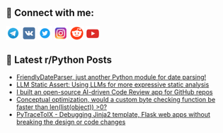 ## 🔎 Connect with me:
[<img src="https://github.com/bullbesh/bullbesh/blob/main/images/Telegram.png" width="32" height="32" />](https://t.me/bullbesh)
[<img src="https://github.com/bullbesh/bullbesh/blob/main/images/VK.png" width="32" height="32" />](https://vk.com/bullbesh)
[<img src="https://github.com/bullbesh/bullbesh/blob/main/images/Twitter.png" width="32" height="32" />](https://twitter.com/bullbesh1)
[<img src="https://github.com/bullbesh/bullbesh/blob/main/images/Instagram.png" width="32" height="32" />](https://www.instagram.com/bullbesh)
[<img src="https://github.com/bullbesh/bullbesh/blob/main/images/Reddit.png" width="32" height="32" />](https://www.reddit.com/user/bullbesh)
[<img src="https://github.com/bullbesh/bullbesh/blob/main/images/YouTube.png" width="32" height="32" />](https://www.youtube.com/channel/UCtfjRs6uzgq5mfm8S06WTcg)

## 📕 Latest r/Python Posts
<!-- BLOG-POST-LIST:START -->
- [FriendlyDateParser, just another Python module for date parsing!](https://www.reddit.com/r/Python/comments/1g6nwca/friendlydateparser_just_another_python_module_for/)
- [LLM Static Assert: Using LLMs for more expressive static analysis](https://www.reddit.com/r/Python/comments/1g6mwtc/llm_static_assert_using_llms_for_more_expressive/)
- [I built an open-source AI-driven Code Review app for GitHub repos](https://www.reddit.com/r/Python/comments/1g6m2mb/i_built_an_opensource_aidriven_code_review_app/)
- [Conceptual optimization, would a custom byte checking function be faster than len&lpar;list&lpar;object&rpar;&rpar; &gt;0?](https://www.reddit.com/r/Python/comments/1g6fr6o/conceptual_optimization_would_a_custom_byte/)
- [PyTraceToIX - Debugging Jinja2 template, Flask web apps without breaking the design or code changes](https://www.reddit.com/r/Python/comments/1g6fd28/pytracetoix_debugging_jinja2_template_flask_web/)
<!-- BLOG-POST-LIST:END -->
